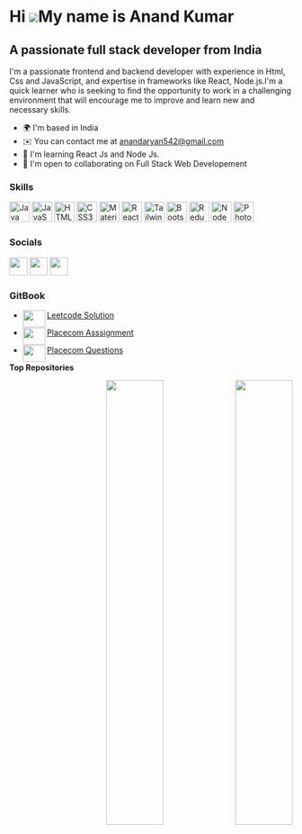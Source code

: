 Hi ![](https://user-images.githubusercontent.com/18350557/176309783-0785949b-9127-417c-8b55-ab5a4333674e.gif)My name is Anand Kumar
===================================================================================================================================

A passionate full stack developer from India
------------------------

I'm a passionate frontend and backend developer with experience in Html, Css and JavaScript, and expertise in frameworks like React, Node.js.I'm a quick learner who is seeking to find the opportunity to work in a challenging environment that will encourage me to improve and learn new and necessary skills.

* 🌍  I'm based in India
* ✉️  You can contact me at anandaryan542@gmail.com
* 🧠  I'm learning React Js and Node Js.
* 🤝  I'm open to collaborating on Full Stack Web Developement

### Skills

<p align="left">
<a href="https://www.oracle.com/java/" target="_blank" rel="noreferrer"><img src="https://raw.githubusercontent.com/danielcranney/readme-generator/main/public/icons/skills/java-colored.svg" width="36" height="36" alt="Java" /></a>
<a href="https://developer.mozilla.org/en-US/docs/Web/JavaScript" target="_blank" rel="noreferrer"><img src="https://raw.githubusercontent.com/danielcranney/readme-generator/main/public/icons/skills/javascript-colored.svg" width="36" height="36" alt="JavaScript" /></a>
<a href="https://developer.mozilla.org/en-US/docs/Glossary/HTML5" target="_blank" rel="noreferrer"><img src="https://raw.githubusercontent.com/danielcranney/readme-generator/main/public/icons/skills/html5-colored.svg" width="36" height="36" alt="HTML5" /></a>
<a href="https://www.w3.org/TR/CSS/#css" target="_blank" rel="noreferrer"><img src="https://raw.githubusercontent.com/danielcranney/readme-generator/main/public/icons/skills/css3-colored.svg" width="36" height="36" alt="CSS3" /></a>
<a href="https://mui.com/" target="_blank" rel="noreferrer"><img src="https://raw.githubusercontent.com/danielcranney/readme-generator/main/public/icons/skills/materialui-colored.svg" width="36" height="36" alt="Material UI" /></a>
<a href="https://reactjs.org/" target="_blank" rel="noreferrer"><img src="https://raw.githubusercontent.com/danielcranney/readme-generator/main/public/icons/skills/react-colored.svg" width="36" height="36" alt="React" /></a>
<a href="https://tailwindcss.com/" target="_blank" rel="noreferrer"><img src="https://raw.githubusercontent.com/danielcranney/readme-generator/main/public/icons/skills/tailwindcss-colored.svg" width="36" height="36" alt="TailwindCSS" /></a>
<a href="https://getbootstrap.com/" target="_blank" rel="noreferrer"><img src="https://raw.githubusercontent.com/danielcranney/readme-generator/main/public/icons/skills/bootstrap-colored.svg" width="36" height="36" alt="Bootstrap" /></a>
<a href="https://redux.js.org/" target="_blank" rel="noreferrer"><img src="https://raw.githubusercontent.com/danielcranney/readme-generator/main/public/icons/skills/redux-colored.svg" width="36" height="36" alt="Redux" /></a>
<a href="https://nodejs.org/en/" target="_blank" rel="noreferrer"><img src="https://raw.githubusercontent.com/danielcranney/readme-generator/main/public/icons/skills/nodejs-colored.svg" width="36" height="36" alt="NodeJS" /></a>
<a href="https://www.adobe.com/uk/products/photoshop.html" target="_blank" rel="noreferrer"><img src="https://raw.githubusercontent.com/danielcranney/readme-generator/main/public/icons/skills/photoshop-colored.svg" width="36" height="36" alt="Photoshop" /></a>
</p>

### Socials

<p align="left"> <a href="https://www.github.com/Anand-kumar96" target="_blank" rel="noreferrer"><img src="https://raw.githubusercontent.com/danielcranney/readme-generator/main/public/icons/socials/github.svg" width="32" height="32" /></a> <a href="http://www.instagram.com/re_born_01/" target="_blank" rel="noreferrer"><img src="https://raw.githubusercontent.com/danielcranney/readme-generator/main/public/icons/socials/instagram.svg" width="32" height="32" /></a> <a href="https://www.linkedin.com/in/anand-kumar96/" target="_blank" rel="noreferrer"><img src="https://raw.githubusercontent.com/danielcranney/readme-generator/main/public/icons/socials/linkedin.svg" width="32" height="32" /></a></p>

### GitBook
* <a href="https://anand-aryan.gitbook.io/leetcode/" align="left"><img align="left"  width="40px" height="30px" src="https://avatars.githubusercontent.com/u/7111340?s=200&v=4" />Leetcode Solution</a>

* <a href="https://anand-aryan.gitbook.io/placecom-asssignment/" align="left"><img align="left"  width="40px" height="30px" src="https://avatars.githubusercontent.com/u/7111340?s=200&v=4" />Placecom Asssignment</a>
* <a href="https://anand-aryan.gitbook.io/placecom-question/~/changes/gtmUuEp3YS34lYDp9fan/" align="left"><img align="left"  width="40px" height="30px" src="https://avatars.githubusercontent.com/u/7111340?s=200&v=4" />Placecom Questions</a>


<b>Top Repositories</b>
<div width="100%" align="center"><a href="https://github.com/Anand-kumar96/Newton-School-2022-may-batch-Advance-Batch" align="right"><img align="right" width="45%" src="https://github-readme-stats.vercel.app/api/pin/?username=Anand-kumar96&repo=Newton-School-2022-may-batch-Advance-Batch&title_color=f97316&text_color=ffffff&icon_color=22c55e&bg_color=181824&hide_border=true&locale=en" /></a></div>

<a href="https://github.com/Anand-kumar96/Newton-School-2022-may-batch" align="right"><img align="right" width="45%" src="https://github-readme-stats.vercel.app/api/pin/?username=Anand-kumar96&repo=Newton-School-2022-may-batch&title_color=f97316&text_color=ffffff&icon_color=22c55e&bg_color=181824&hide_border=true&locale=en" /></a>
</br>



